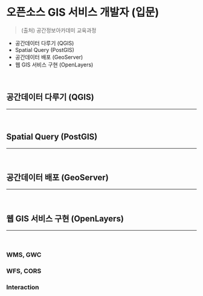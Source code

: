 # 오픈소스 GIS 서비스 개발자 (입문)
> (출처) 공간정보아카데미 교육과정

- 공간데이터 다루기 (QGIS)
- Spatial Query (PostGIS)
- 공간데이터 배포 (GeoServer)
- 웹 GIS 서비스 구현 (OpenLayers)

<br/>

## 공간데이터 다루기 (QGIS)
___

<br/>

## Spatial Query (PostGIS)
___

<br/>

## 공간데이터 배포 (GeoServer)
___

<br/>

## 웹 GIS 서비스 구현 (OpenLayers)
___

<br/>

###  WMS, GWC   
### WFS, CORS   
### Interaction   



